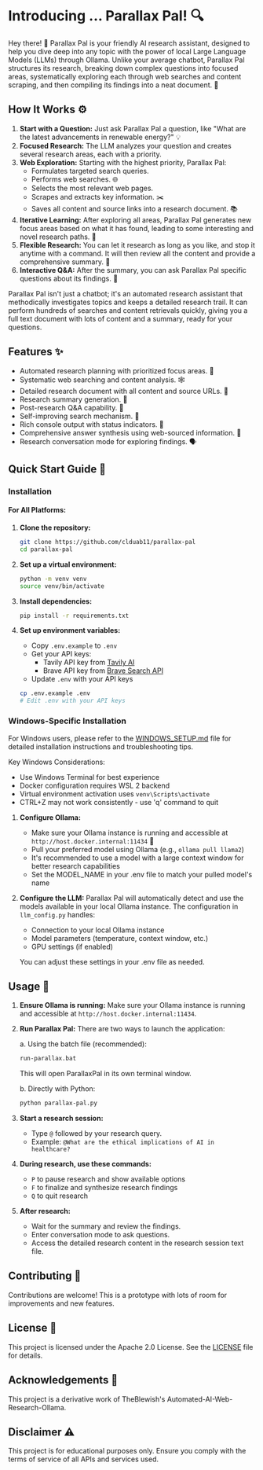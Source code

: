 # Introducing ... Parallax Pal! 🔍

Hey there! 👋 Parallax Pal is your friendly AI research assistant, designed to help you dive deep into any topic with the power of local Large Language Models (LLMs) through Ollama. Unlike your average chatbot, Parallax Pal structures its research, breaking down complex questions into focused areas, systematically exploring each through web searches and content scraping, and then compiling its findings into a neat document. 📝

## How It Works ⚙️

1.  **Start with a Question:** Just ask Parallax Pal a question, like "What are the latest advancements in renewable energy?" 💡
2.  **Focused Research:** The LLM analyzes your question and creates several research areas, each with a priority.
3.  **Web Exploration:** Starting with the highest priority, Parallax Pal:
    *   Formulates targeted search queries.
    *   Performs web searches. 🌐
    *   Selects the most relevant web pages.
    *   Scrapes and extracts key information. ✂️
    *   Saves all content and source links into a research document. 📚
4.  **Iterative Learning:** After exploring all areas, Parallax Pal generates new focus areas based on what it has found, leading to some interesting and novel research paths. 🔄
5.  **Flexible Research:** You can let it research as long as you like, and stop it anytime with a command. It will then review all the content and provide a comprehensive summary. 🧐
6.  **Interactive Q&A:** After the summary, you can ask Parallax Pal specific questions about its findings. 💬

Parallax Pal isn't just a chatbot; it's an automated research assistant that methodically investigates topics and keeps a detailed research trail. It can perform hundreds of searches and content retrievals quickly, giving you a full text document with lots of content and a summary, ready for your questions.

## Features ✨

*   Automated research planning with prioritized focus areas. 🎯
*   Systematic web searching and content analysis. 🕸️
*   Detailed research document with all content and source URLs. 🔗
*   Research summary generation. 📝
*   Post-research Q&A capability. 🤔
*   Self-improving search mechanism. 🚀
*   Rich console output with status indicators. 🚦
*   Comprehensive answer synthesis using web-sourced information. 🧠
*   Research conversation mode for exploring findings. 🗣️

## Quick Start Guide 🚀

### Installation

#### For All Platforms:
1. **Clone the repository:**
    ```sh
    git clone https://github.com/clduab11/parallax-pal
    cd parallax-pal
    ```
2.  **Set up a virtual environment:**
    ```sh
    python -m venv venv
    source venv/bin/activate
    ```
3.  **Install dependencies:**
    ```sh
    pip install -r requirements.txt
    ```

4.  **Set up environment variables:**
    - Copy `.env.example` to `.env`
    - Get your API keys:
      - Tavily API key from [Tavily AI](https://tavily.com)
      - Brave API key from [Brave Search API](https://brave.com/search/api/)
    - Update `.env` with your API keys
    ```sh
    cp .env.example .env
    # Edit .env with your API keys
    ```

### Windows-Specific Installation

For Windows users, please refer to the [WINDOWS_SETUP.md](WINDOWS_SETUP.md) file for detailed installation instructions and troubleshooting tips.

Key Windows Considerations:
- Use Windows Terminal for best experience
- Docker configuration requires WSL 2 backend
- Virtual environment activation uses `venv\Scripts\activate`
- CTRL+Z may not work consistently - use 'q' command to quit
1.  **Configure Ollama:**
    - Make sure your Ollama instance is running and accessible at `http://host.docker.internal:11434` 🐳
    - Pull your preferred model using Ollama (e.g., `ollama pull llama2`)
    - It's recommended to use a model with a large context window for better research capabilities
    - Set the MODEL_NAME in your .env file to match your pulled model's name

2.  **Configure the LLM:**
    Parallax Pal will automatically detect and use the models available in your local Ollama instance. The configuration in `llm_config.py` handles:
    - Connection to your local Ollama instance
    - Model parameters (temperature, context window, etc.)
    - GPU settings (if enabled)
    
    You can adjust these settings in your .env file as needed.

## Usage 🚀

1.  **Ensure Ollama is running:** Make sure your Ollama instance is running and accessible at `http://host.docker.internal:11434`.
2.  **Run Parallax Pal:**
    There are two ways to launch the application:

    a. Using the batch file (recommended):
    ```sh
    run-parallax.bat
    ```
    This will open ParallaxPal in its own terminal window.

    b. Directly with Python:
    ```sh
    python parallax-pal.py
    ```

3.  **Start a research session:**
    *   Type `@` followed by your research query.
    *   Example: `@What are the ethical implications of AI in healthcare?`

4.  **During research, use these commands:**
    *   `P` to pause research and show available options
    *   `F` to finalize and synthesize research findings
    *   `Q` to quit research
5.  **After research:**
    *   Wait for the summary and review the findings.
    *   Enter conversation mode to ask questions.
    *   Access the detailed research content in the research session text file.

## Contributing 🤝

Contributions are welcome! This is a prototype with lots of room for improvements and new features.

## License 📜

This project is licensed under the Apache 2.0 License. See the [LICENSE](LICENSE) file for details.

## Acknowledgements 🙏

This project is a derivative work of TheBlewish's Automated-AI-Web-Research-Ollama.

## Disclaimer ⚠️

This project is for educational purposes only. Ensure you comply with the terms of service of all APIs and services used.
